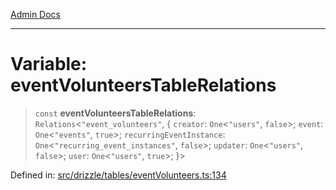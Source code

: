 [Admin Docs](/)

***

# Variable: eventVolunteersTableRelations

> `const` **eventVolunteersTableRelations**: `Relations`\<`"event_volunteers"`, \{ `creator`: `One`\<`"users"`, `false`\>; `event`: `One`\<`"events"`, `true`\>; `recurringEventInstance`: `One`\<`"recurring_event_instances"`, `false`\>; `updater`: `One`\<`"users"`, `false`\>; `user`: `One`\<`"users"`, `true`\>; \}\>

Defined in: [src/drizzle/tables/eventVolunteers.ts:134](https://github.com/Sourya07/talawa-api/blob/61a1911602b2f0aac7635e08ae2918f4f768e8ff/src/drizzle/tables/eventVolunteers.ts#L134)
